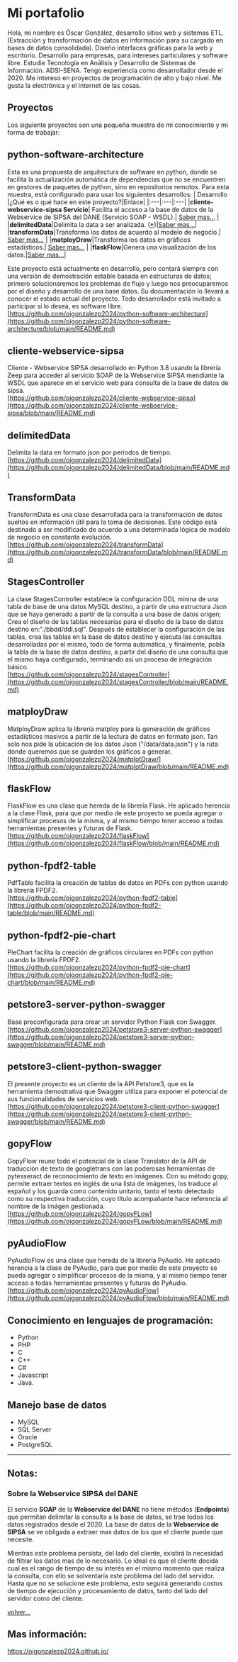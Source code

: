 # Mi portafolio
Hola, mi nombre es Óscar González, desarrollo sitios web y sistemas ETL. (Extracción y transformación de datos en información para su cargado en bases de datos consolidada).
Diseño interfaces gráficas para la web y escritorio. Desarrollo para empresas, para intereses particulares y software libre.  Estudie Tecnología en Análisis y Desarrollo de Sistemas de Información. ADSI-SENA. Tengo experiencia como desarrollador desde el 2020. Me intereso en proyectos de programación de alto y bajo nivel. Me gusta la electrónica y el internet de las cosas.

## Proyectos
Los siguiente proyectos son una pequeña muestra de mi conocimiento y mi forma de trabajar:  

## python-software-architecture
Esta es una propuesta de arquitectura de software en python, donde se facilita la actualización automática de dependencias que no se encuentren en gestores de paquetes de python, sino en repositorios remotos. Para esta muestra, está configurado para usar los siguientes desarrollos:
| Desarrollo |¿Qué es o qué hace en este proyecto?|Enlace|
|:---|:---|:---|
|<b>cliente-webservice-sipsa Servicio</b>| Facilita el acceso a la base de datos de la Webservice de SIPSA del DANE (Servicio SOAP - WSDL).| [Saber mas...](https://github.com/oigonzalezp2024/oigonzalezp2024.github.io/blob/main/README.md#cliente-webservice-sipsa) |
|<b>delimitedData</b>|Delimita la data a ser analizada. ([*](https://github.com/oigonzalezp2024/oigonzalezp2024.github.io/blob/main/README.md#sobre-la-webservice-sipsa-del-dane))|[Saber mas...](https://github.com/oigonzalezp2024/oigonzalezp2024.github.io/blob/main/README.md#delimiteddata)|
|<b>transformData</b>|Transforma los datos de acuerdo al modelo de negocio.| [Saber mas...](https://github.com/oigonzalezp2024/oigonzalezp2024.github.io/blob/main/README.md#transformdata) |
|<b>matployDraw</b>|Transforma los datos en gráficos estadísticos.| [Saber mas...](https://github.com/oigonzalezp2024/oigonzalezp2024.github.io/blob/main/README.md#matployDraw) |
|<b>flaskFlow</b>|Genera una visualización de los datos.|[Saber mas...](https://github.com/oigonzalezp2024/oigonzalezp2024.github.io/blob/main/README.md#flaskFlow)|

Este proyecto está actualmente en desarrollo, pero contará siempre con una versión de demostración estable basada en estructuras de datos; primero solucionaremos los problemas de flujo y luego nos preocuparemos por el diseño y desarrollo de una base datos.  Su documentación lo llevará a conocer el estado actual del proyecto.  Todo desarrollador está invitado a participar si lo desea, es software libre.
[https://github.com/oigonzalezp2024/python-software-architecture](https://github.com/oigonzalezp2024/python-software-architecture/blob/main/README.md)

## cliente-webservice-sipsa
Cliente - Webservice SIPSA desarrollado en Python 3.8 usando la librería Zeep para acceder al servicio SOAP de la Webservice SIPSA mendiante la WSDL que aparece en el servicio web para consulta de la base de datos de sipsa.  
[https://github.com/oigonzalezp2024/cliente-webservice-sipsa](https://github.com/oigonzalezp2024/cliente-webservice-sipsa/blob/main/README.md)

## delimitedData
Delimita la data en formato json por periodos de tiempo.  
[https://github.com/oigonzalezp2024/delimitedData](https://github.com/oigonzalezp2024/delimitedData/blob/main/README.md)

## TransformData  
TransformData es una clase desarrollada para la transformación de datos sueltos en información útil para la toma de decisiones. Este código está destinado a ser modificado de acuerdo a una determinada lógica de modelo de negocio en constante evolución.
[https://github.com/oigonzalezp2024/transformData](https://github.com/oigonzalezp2024/transformData/blob/main/README.md)

## StagesController  
La clase StagesController establece la configuración DDL mínina de una tabla de base de una datos MySQL destino, a partir de una estructura Json que se haya generado a partir de la consulta a una base de datos origen; Crea el diseño de las tablas necesarias para el diseño de la base de datos destino en:"./bbdd/ddl.sql".
Después de establecer la configuración de las tablas, crea las tablas en la base de datos destino y ejecuta las consultas desarrolladas por el mismo, todo de forma automática, y finalmente, pobla la tabla de la base de datos destino, a partir del diseño de una consulta que el mismo haya configurado, terminando así un proceso de integración básico.  
[https://github.com/oigonzalezp2024/stagesController](https://github.com/oigonzalezp2024/stagesController/blob/main/README.md)

## matployDraw
MatployDraw aplica la librería matploy para la generación de gráficos estadísticos masivos a partir de la lectura de datos en formato json. Tan solo nos pide la ubicación de los datos Json ("/data/data.json") y la ruta donde queremos que se guarden los gráficos a generar.  
[https://github.com/oigonzalezp2024/matplotDraw/](https://github.com/oigonzalezp2024/matplotDraw/blob/main/README.md)

## flaskFlow
FlaskFlow es una clase que hereda de la librería Flask. He aplicado herencia a la clase Flask, para que por medio de este proyecto se pueda agregar o simplificar procesos de la misma, y al mismo tiempo tener acceso a todas herramientas presentes y futuras de Flask.  
[https://github.com/oigonzalezp2024/flaskFlow](https://github.com/oigonzalezp2024/flaskFlow/blob/main/README.md)

## python-fpdf2-table
PdfTable facilita la creación de tablas de datos en PDFs con python usando la librería FPDF2.  
[https://github.com/oigonzalezp2024/python-fpdf2-table](https://github.com/oigonzalezp2024/python-fpdf2-table/blob/main/README.md)

## python-fpdf2-pie-chart
PieChart facilita la creación de gráficos circulares en PDFs con python usando la librería FPDF2.  
[https://github.com/oigonzalezp2024/python-fpdf2-pie-chart](https://github.com/oigonzalezp2024/python-fpdf2-pie-chart/blob/main/README.md)

## petstore3-server-python-swagger
Base preconfigurada para crear un servidor Python Flask con Swagger.  
[https://github.com/oigonzalezp2024/petstore3-server-python-swagger](https://github.com/oigonzalezp2024/petstore3-server-python-swagger/blob/main/README.md)

## petstore3-client-python-swagger
El presente proyecto es un cliente de la API Petstore3, que es la herramienta demostrativa que Swagger utiliza para exponer el potencial de sus funcionalidades de servicios web.  
[https://github.com/oigonzalezp2024/petstore3-client-python-swagger](https://github.com/oigonzalezp2024/petstore3-client-python-swagger/blob/main/README.md)

## gopyFlow
GopyFlow reune todo el potencial de la clase Translator de la API de traducción de texto de googletrans con las poderosas herramientas de pytesseract de reconocimiento de texto en imágenes. Con su método gopy, permite extraer textos en inglés de una lista de imágenes, los traduce al español y los guarda como contenido unitario, tanto el texto detectado como su respectiva traducción, cuyo título acompañante hace referencia al nombre de la imágen gestionada.  
[https://github.com/oigonzalezp2024/gopyFLow](https://github.com/oigonzalezp2024/gopyFLow/blob/main/README.md)

## pyAudioFlow
PyAudioFlow es una clase que hereda de la librería PyAudio. He aplicado herencia a la clase de PyAudio, para que por medio de este proyecto se pueda agregar o simplificar procesos de la misma, y al mismo tiempo tener acceso a todas herramientas presentes y futuras de PyAudio.  
[https://github.com/oigonzalezp2024/pyAudioFlow](https://github.com/oigonzalezp2024/pyAudioFlow/blob/main/README.md)

## Conocimiento en lenguajes de programación:
- Python
- PHP
- C
- C++
- C#
- Javascript
- Java.

## Manejo base de datos
- MySQL
- SQL Server
- Oracle
- PostgreSQL

--- 
## Notas:

### Sobre la Webservice SIPSA del DANE
El servicio <b>SOAP</b> de la <b>Webservice del DANE</b> no tiene métodos (<b>Endpoints</b>) que permitan delimitar la consulta a la base de datos, se trae todos los datos registrados desde el 2020. La base de datos de la <b>Webservice de SIPSA</b> se ve obligada a extraer mas datos de los que el cliente puede que necesite.

Mientras este problema persista, del lado del cliente, existirá la necesidad de filtrar los datos mas de lo necesario. Lo ideal es que el cliente decida cual es el rango de tiempo de su interés en el mismo momento que realiza la consulta, con ello se solventaría este problema del lado del servidor. Hasta que no se solucione este problema, esto seguirá generando costos de tiempo de ejecución y procesamiento de datos, tanto del lado del servidor como del cliente.

[volver...](https://github.com/oigonzalezp2024/oigonzalezp2024.github.io/blob/main/README.md#python-software-architecture)

## Mas información:  
https://oigonzalezp2024.github.io/
